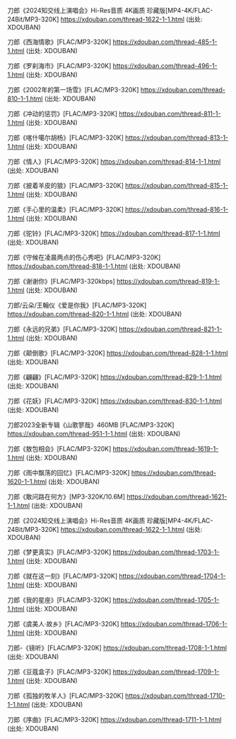 刀郎《2024知交线上演唱会》Hi-Res音质 4K画质 珍藏版[MP4-4K/FLAC-24Bit/MP3-320K]
https://xdouban.com/thread-1622-1-1.html
(出处: XDOUBAN)

刀郎《西海情歌》[FLAC/MP3-320K]
https://xdouban.com/thread-485-1-1.html
(出处: XDOUBAN)

刀郎《罗刹海市》[FLAC/MP3-320K]
https://xdouban.com/thread-496-1-1.html
(出处: XDOUBAN)

刀郎《2002年的第一场雪》[FLAC/MP3-320K]
https://xdouban.com/thread-810-1-1.html
(出处: XDOUBAN)

刀郎《冲动的惩罚》[FLAC/MP3-320K]
https://xdouban.com/thread-811-1-1.html
(出处: XDOUBAN)

刀郎《喀什噶尔胡杨》[FLAC/MP3-320K]
https://xdouban.com/thread-813-1-1.html
(出处: XDOUBAN)

刀郎《情人》[FLAC/MP3-320K]
https://xdouban.com/thread-814-1-1.html
(出处: XDOUBAN)

刀郎《披着羊皮的狼》[FLAC/MP3-320K]
https://xdouban.com/thread-815-1-1.html
(出处: XDOUBAN)

刀郎《手心里的温柔》[FLAC/MP3-320K]
https://xdouban.com/thread-816-1-1.html
(出处: XDOUBAN)

刀郎《驼铃》[FLAC/MP3-320K]
https://xdouban.com/thread-817-1-1.html
(出处: XDOUBAN)

刀郎《守候在凌晨两点的伤心秀吧》[FLAC/MP3-320K]
https://xdouban.com/thread-818-1-1.html
(出处: XDOUBAN)

刀郎《谢谢你》[FLAC/MP3-320kbps]
https://xdouban.com/thread-819-1-1.html
(出处: XDOUBAN)

刀郎/云朵/王翰仪《爱是你我》[FLAC/MP3-320K]
https://xdouban.com/thread-820-1-1.html
(出处: XDOUBAN)

刀郎《永远的兄弟》[FLAC/MP3-320K]
https://xdouban.com/thread-821-1-1.html
(出处: XDOUBAN)

刀郎《颠倒歌》[FLAC/MP3-320K]
https://xdouban.com/thread-828-1-1.html
(出处: XDOUBAN)

刀郎《翩翩》[FLAC/MP3-320K]
https://xdouban.com/thread-829-1-1.html
(出处: XDOUBAN)

刀郎《花妖》[FLAC/MP3-320K]
https://xdouban.com/thread-830-1-1.html
(出处: XDOUBAN)

刀郎2023全新专辑《山歌寥哉》460MB [FLAC/MP3-320K]
https://xdouban.com/thread-951-1-1.html
(出处: XDOUBAN)

刀郎《敖包相会》[FLAC/MP3-320K]
https://xdouban.com/thread-1619-1-1.html
(出处: XDOUBAN)

刀郎《雨中飘荡的回忆》[FLAC/MP3-320K]
https://xdouban.com/thread-1620-1-1.html
(出处: XDOUBAN)

刀郎《敢问路在何方》[MP3-320K/10.6M]
https://xdouban.com/thread-1621-1-1.html
(出处: XDOUBAN)

刀郎《2024知交线上演唱会》Hi-Res音质 4K画质 珍藏版[MP4-4K/FLAC-24Bit/MP3-320K]
https://xdouban.com/thread-1622-1-1.html
(出处: XDOUBAN)

刀郎《梦更真实》[FLAC/MP3-320K]
https://xdouban.com/thread-1703-1-1.html
(出处: XDOUBAN)

刀郎《就在这一刻》[FLAC/MP3-320K]
https://xdouban.com/thread-1704-1-1.html
(出处: XDOUBAN)

刀郎《我的星座》[FLAC/MP3-320K]
https://xdouban.com/thread-1705-1-1.html
(出处: XDOUBAN)

刀郎《虞美人·故乡》[FLAC/MP3-320K]
https://xdouban.com/thread-1706-1-1.html
(出处: XDOUBAN)

刀郎-《镜听》[FLAC/MP3-320K]
https://xdouban.com/thread-1708-1-1.html
(出处: XDOUBAN)

刀郎《豆蔻盒子》[FLAC/MP3-320K]
https://xdouban.com/thread-1709-1-1.html
(出处: XDOUBAN)

刀郎《孤独的牧羊人》[FLAC/MP3-320K]
https://xdouban.com/thread-1710-1-1.html
(出处: XDOUBAN)

刀郎《序曲》[FLAC/MP3-320K]
https://xdouban.com/thread-1711-1-1.html
(出处: XDOUBAN)

